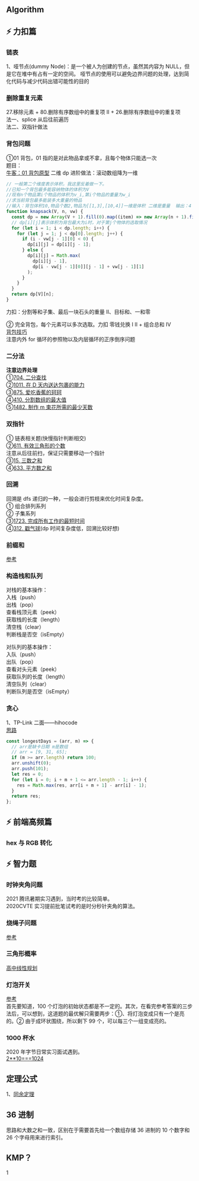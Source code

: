 ## Algorithm

## ⚡ 力扣篇

### 链表

1、哑节点(dummy Node)：是一个被人为创建的节点，虽然其内容为 NULL，但是它在堆中有占有一定的空间。 哑节点的使用可以避免边界问题的处理，达到简化代码与减少代码出错可能性的目的

<!-- ### 桶排序

[220.存在重复元素 III](https://leetcode-cn.com/problems/contains-duplicate-iii/)0417 每日一题
桶排序做法 O(n)时间复杂度
结合桶排序+计数排序+基数排序 进行总结
此系列还有 存在重复元素 + 存在重复元素 II 方法不同 可用 set 存储 215 TopK 快速选择 -->

### 删除重复元素

27.移除元素 + 80.删除有序数组中的重复项 II + 26.删除有序数组中的重复项  
法一、splice 从后往前遍历  
法二、双指针做法

### 背包问题

①01 背包，01 指的是对此物品拿或不拿，且每个物体只能选一次  
题目：  
[牛客：01 背包原型](https://www.nowcoder.com/practice/2820ea076d144b30806e72de5e5d4bbf?tpId=188&tqId=38312&rp=1&ru=%2Factivity%2Foj&qru=%2Fta%2Fjob-code-high-week%2Fquestion-ranking&tab=answerKey) 二维 dp 进阶做法：滚动数组降为一维

```javascript
// 一般第二个维度表示体积，我这里反着做一下。
//已知一个背包最多能容纳物体的体积为V
//现有n个物品第i个物品的体积为v_i,第i个物品的重量为w_i
//求当前背包最多能装多大重量的物品
//输入：背包体积10,物品个数2,物品为[[1,3],[10,4]]一维是体积 二维是重量  输出：4
function knapsack(V, n, vw) {
  const dp = new Array(V + 1).fill(0).map((item) => new Array(n + 1).fill(0));
  // dp[i][j]表示体积为背包最大为i时，对于第j个物体的选取情况
  for (let i = 1; i < dp.length; i++) {
    for (let j = 1; j < dp[0].length; j++) {
      if (i - vw[j - 1][0] < 0) {
        dp[i][j] = dp[i][j - 1];
      } else {
        dp[i][j] = Math.max(
          dp[i][j - 1],
          dp[i - vw[j - 1][0]][j - 1] + vw[j - 1][1]
        );
      }
    }
  }
  return dp[V][n];
}
```

力扣：分割等和子集、最后一块石头的重量 II、目标和、一和零

② 完全背包，每个元素可以多次选取。力扣 零钱兑换 I II + 组合总和 Ⅳ  
[背包技巧](https://leetcode-cn.com/problems/combination-sum-iv/solution/xi-wang-yong-yi-chong-gui-lu-gao-ding-bei-bao-wen-/)  
注意内外 for 循环的参照物以及内层循环的正序倒序问题

### 二分法

**注意边界处理**  
①[704. 二分查找](https://leetcode-cn.com/problems/binary-search/)  
②[1011. 在 D 天内送达包裹的能力](https://leetcode-cn.com/problems/capacity-to-ship-packages-within-d-days/)  
③[875. 爱吃香蕉的珂珂](https://leetcode-cn.com/problems/koko-eating-bananas/)  
④[410. 分割数组的最大值](https://leetcode-cn.com/problems/split-array-largest-sum/)  
⑤[1482. 制作 m 束花所需的最少天数](https://leetcode-cn.com/problems/minimum-number-of-days-to-make-m-bouquets/)

### 双指针

① 链表相关题(快慢指针判断相交)  
②[611. 有效三角形的个数](https://leetcode-cn.com/problems/valid-triangle-number/)  
注意从后往前扫，保证只需要移动一个指针  
③[15. 三数之和](https://leetcode-cn.com/problems/3sum/)  
④[633. 平方数之和](https://leetcode-cn.com/problems/sum-of-square-numbers/)

### 回溯

回溯是 dfs 递归的一种，一般会进行剪枝来优化时间复杂度。  
① 组合排列系列  
② 子集系列  
③[1723. 完成所有工作的最短时间](https://leetcode-cn.com/problems/find-minimum-time-to-finish-all-jobs/)  
④[312. 戳气球](https://leetcode-cn.com/problems/burst-balloons/)(dp 时间复杂度低，回溯比较好想)

### 前缀和

[参考](https://leetcode-cn.com/problems/subarray-sum-equals-k/solution/de-liao-yi-wen-jiang-qian-zhui-he-an-pai-yhyf/)

### 构造栈和队列

对栈的基本操作：  
入栈（push）  
出栈（pop）  
查看栈顶元素（peek）  
获取栈的长度（length）  
清空栈（clear）  
判断栈是否空（isEmpty）

对队列的基本操作：  
入队（push）  
出队（pop）  
查看对头元素（peek）  
获取队列的长度（length）  
清空队列（clear）  
判断队列是否空（isEmpty）

### 贪心

1、TP-Link 二面——hihocode  
[思路](https://blog.csdn.net/qq_19864679/article/details/113608088?ops_request_misc=%257B%2522request%255Fid%2522%253A%2522163222160916780366588531%2522%252C%2522scm%2522%253A%252220140713.130102334.pc%255Fall.%2522%257D&request_id=163222160916780366588531&biz_id=0&utm_medium=distribute.pc_search_result.none-task-blog-2~all~first_rank_ecpm_v1~rank_v31_ecpm-1-113608088.pc_search_result_cache&utm_term=%E8%A1%A5%E6%8F%90%E4%BA%A4%E5%8D%A1++javascript&spm=1018.2226.3001.4187)

```js
const longestDays = (arr, m) => {
  // arr是缺卡日期 m是数组
  // arr = [9, 31, 65];
  if (m >= arr.length) return 100;
  arr.unshift(0);
  arr.push(101);
  let res = 0;
  for (let i = 0; i + m + 1 <= arr.length - 1; i++) {
    res = Math.max(res, arr[i + m + 1] - arr[i] - 1);
  }
  return res;
};
```

## ⚡ 前端高频篇

### hex 与 RGB 转化

## ⚡ 智力题

### 时钟夹角问题

2021 腾讯暑期实习遇到，当时考的比较简单。  
2020CVTE 实习提前批笔试考的是时分秒针夹角的算法。

### 烧绳子问题

[参考](https://mp.weixin.qq.com/s/ZfW406PUKU2Hf3b7BbdWJA)

### 三角形概率

[高中线性规划](https://mp.weixin.qq.com/s/ZfW406PUKU2Hf3b7BbdWJA)

### 灯泡开关

[参考](https://mp.weixin.qq.com/s/GPQ3EqmBLU_kCeKn1Ggyvg)  
首先要知道，100 个灯泡的初始状态都是不一定的。其次，在看完参考答案的三步法后，可以想到，这道题的最优解只需要两步：①、将灯泡变成只有一个是亮的。② 由于成环状围绕，所以剩下 99 个，可以每三个一组变成亮的。

### 1000 杯水

2020 年字节日常实习面试遇到。  
[2\*\*10===1024](https://www.cnblogs.com/catpainter/p/12600448.html)

## 定理公式

1、[同余定理](https://leetcode-cn.com/problems/continuous-subarray-sum/solution/gong-shui-san-xie-tuo-zhan-wei-qiu-fang-1juse/)

## 36 进制

思路和大数之和一致，区别在于需要首先给一个数组存储 36 进制的 10 个数字和 26 个字母用来进行索引。

## KMP？

1
